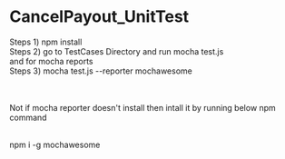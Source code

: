 # CancelPayout_UnitTest



Steps 1) npm install <br/>
Steps 2) go to TestCases Directory and run mocha test.js <br/>
            and for mocha reports <br/>
Steps 3) mocha test.js --reporter mochawesome<br/><br/><br/>


Not if mocha reporter doesn't install then intall it by running below npm command<br/><br/>

npm i -g mochawesome


